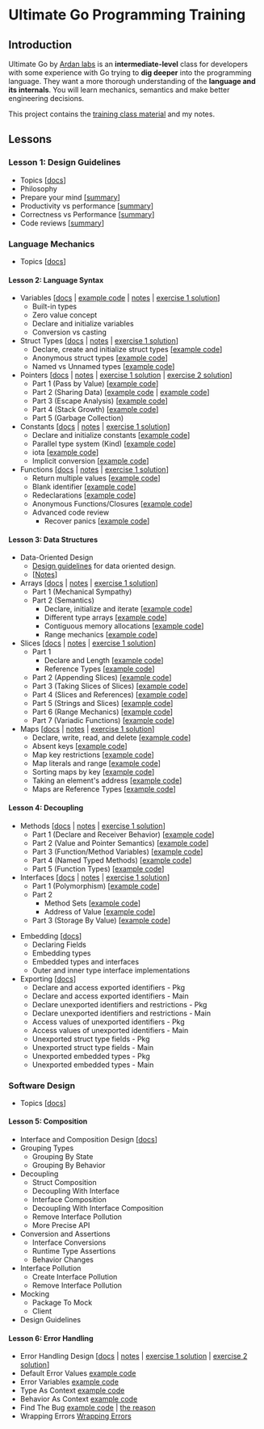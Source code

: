 # Ultimate Go Programming Training

## Introduction

Ultimate Go by [Ardan labs](https://www.ardanlabs.com/ultimate-go/) is an **intermediate-level** class for developers with some experience with Go trying to **dig deeper** into the programming language. They want a more thorough understanding of the **language and its internals**. You will learn mechanics, semantics and make better engineering decisions.

This project contains the [training class material](https://github.com/ardanlabs/gotraining/tree/master/topics/courses/go) and my notes.

## Lessons

### Lesson 1: Design Guidelines

- Topics [[docs](https://github.com/ardanlabs/gotraining/blob/master/topics/go/README.md#design-guidelines)]
- Philosophy
- Prepare your mind [[summary](guidelines/README.md#prepare-your-mind)]
- Productivity vs performance [[summary](guidelines/README.md#productivity-versus-performance)]
- Correctness vs Performance [[summary](guidelines/README.md#correctness-versus-performance)]
- Code reviews [[summary](guidelines/README.md#code-reviews)]

### Language Mechanics

- Topics [[docs](https://github.com/ardanlabs/gotraining/blob/master/topics/courses/go/language/README.md)]

#### Lesson 2: Language Syntax

- Variables [[docs](https://github.com/ardanlabs/gotraining/blob/master/topics/go/language/variables/README.md) | [example code](language/variables/example1/example1.go) | [notes](language/variables/example1/README.md) | [exercise 1 solution](language/variables/exercise1/exercise1.go)]
  - Built-in types
  - Zero value concept
  - Declare and initialize variables
  - Conversion vs casting
- Struct Types [[docs](https://github.com/ardanlabs/gotraining/blob/master/topics/go/language/struct_types/README.md) | [notes](language/struct_types/README.md) | [exercise 1 solution](language/struct_types/exercise1/exercise1.go)]
  - Declare, create and initialize struct types [[example code](language/struct_types/example1/example1.go)]
  - Anonymous struct types [[example code](language/struct_types/example2/example2.go)]
  - Named vs Unnamed types [[example code](language/struct_types/example3/example3.go)]
- Pointers [[docs](https://github.com/ardanlabs/gotraining/blob/master/topics/go/language/pointers/README.md) | [notes](language/pointers/README.md) | [exercise 1 solution](language/pointers/exercise1/exercise1.go) | [exercise 2 solution](language/pointers/exercise2/exercise2.go)]
  - Part 1 (Pass by Value) [[example code](language/pointers/example1/example1.go)]
  - Part 2 (Sharing Data) [[example code](language/pointers/example2/example2.go) | [example code](language/pointers/example3/example3.go)]
  - Part 3 (Escape Analysis) [[example code](language/pointers/example4/example4.go)]
  - Part 4 (Stack Growth) [[example code](language/pointers/example5/example5.go)]
  - Part 5 (Garbage Collection)
- Constants [[docs](https://github.com/ardanlabs/gotraining/blob/master/topics/go/language/constants/README.md) | [notes](language/constants/README.md) | [exercise 1 solution](language/constants/exercise1/exercise1.go)]
  - Declare and initialize constants [[example code](language/constants/example1/example1.go)]
  - Parallel type system (Kind) [[example code](language/constants/example2/example2.go)]
  - iota  [[example code](language/constants/example3/example3.go)]
  - Implicit conversion [[example code](language/constants/example4/example4.go)]
- Functions [[docs](https://github.com/ardanlabs/gotraining/blob/master/topics/go/language/functions/README.md) | [notes](language/functions/README.md) | [exercise 1 solution](language/functions/exercise1/exercise1.go)]
  - Return multiple values [[example code](language/functions/example1/example1.go)]
  - Blank identifier [[example code](language/functions/example2/example2.go)]
  - Redeclarations [[example code](language/functions/example3/example3.go)]
  - Anonymous Functions/Closures [[example code](language/functions/example4/example4.go)]
  - Advanced code review
    - Recover panics [[example code](language/functions/advanced/example1/example1.go)]

#### Lesson 3: Data Structures

- Data-Oriented Design
  - [Design guidelines](https://github.com/ardanlabs/gotraining/blob/master/topics/go/#data-oriented-design) for data oriented design.
  - [[Notes](language/arrays/data_oriented_design.md)]
- Arrays [[docs](https://github.com/ardanlabs/gotraining/blob/master/topics/go/language/arrays/README.md) | [notes](language/arrays/README.md) | [exercise 1 solution](language/arrays/exercise1/exercise1.go)]
  - Part 1 (Mechanical Sympathy)
  - Part 2 (Semantics)
    - Declare, initialize and iterate [[example code](language/arrays/example1/example1.go)]
    - Different type arrays [[example code](language/arrays/example2/example2.go)]
    - Contiguous memory allocations [[example code](language/arrays/example3/example3.go)]
    - Range mechanics [[example code](language/arrays/example4/example4.go)]
- Slices [[docs](https://github.com/ardanlabs/gotraining/blob/master/topics/go/language/slices/README.md) | [notes](language/slices/README.md) | [exercise 1 solution](language/slices/exercise1/exercise1.go)]
  - Part 1
    - Declare and Length [[example code](language/slices/example1/example1.go)]
    - Reference Types [[example code](language/slices/example2/example2.go)]
  - Part 2 (Appending Slices) [[example code](language/slices/example4/example4.go)]
  - Part 3 (Taking Slices of Slices) [[example code](language/slices/example3/example3.go)]
  - Part 4 (Slices and References) [[example code](language/slices/example5/example5.go)]
  - Part 5 (Strings and Slices) [[example code](language/slices/example6/example6.go)]
  - Part 6 (Range Mechanics) [[example code](language/slices/example8/example8.go)]
  - Part 7 (Variadic Functions) [[example code](language/slices/example7/example7.go)]
- Maps [[docs](https://github.com/ardanlabs/gotraining/blob/master/topics/go/language/maps/README.md) | [notes](language/maps/README.md) | [exercise 1 solution](language/maps/exercise1/exercise1.go)]
  - Declare, write, read, and delete [[example code](language/maps/example1/example1.go)]
  - Absent keys [[example code](language/maps/example2/example2.go)]
  - Map key restrictions [[example code](language/maps/example3/example3.go)]
  - Map literals and range [[example code](language/maps/example4/example4.go)]
  - Sorting maps by key [[example code](language/maps/example5/example5.go)]
  - Taking an element's address [[example code](language/maps/example6/example6.go)]
  - Maps are Reference Types [[example code](language/maps/example7/example7.go)]

#### Lesson 4: Decoupling

- Methods [[docs](https://github.com/ardanlabs/gotraining/blob/master/topics/go/language/methods/README.md) | [notes](language/methods/README.md) | [exercise 1 solution](language/methods/exercise1/exercise1.go)]
  - Part 1 (Declare and Receiver Behavior) [[example code](language/methods/example1/example1.go)]
  - Part 2 (Value and Pointer Semantics) [[example code](language/methods/example5/example5.go)]
  - Part 3 (Function/Method Variables) [[example code](language/methods/example3/example3.go)]
  - Part 4 (Named Typed Methods) [[example code](language/methods/example2/example2.go)]
  - Part 5 (Function Types) [[example code](language/methods/example4/example4.go)]
- Interfaces [[docs](https://github.com/ardanlabs/gotraining/blob/master/topics/go/language/interfaces/README.md) | [notes](language/interfaces/README.md) | [exercise 1 solution](language/interfaces/exercise1/exercise1.go)]
  - Part 1 (Polymorphism) [[example code](language/interfaces/example1/example1.go)]
  - Part 2
    - Method Sets [[example code](language/interfaces/example2/example2.go)]
    - Address of Value [[example code](language/interfaces/example3/example3.go)]
  - Part 3 (Storage By Value) [[example code](language/interfaces/example4/example4.go)]
<!--  - Part 4 (Repetitive Code That Needs Polymorphism)  [[example code](language/interfaces/example0/example0.go)]
  - Part 5 (Type Assertions) [[example code](language/interfaces/example5/example5.go)]
  - Part 6 (Conditional Type Assertions) [[example code](language/interfaces/example6/example6.go)]
  - Part 7 (The Empty Interface and Type Switches) [[example code](language/interfaces/example7/example7.go)] -->
- Embedding [[docs](https://github.com/ardanlabs/gotraining/blob/master/topics/go/language/embedding/README.md)]
  - Declaring Fields
  - Embedding types
  - Embedded types and interfaces
  - Outer and inner type interface implementations
- Exporting [[docs](https://github.com/ardanlabs/gotraining/blob/master/topics/go/language/exporting/README.md)]
  - Declare and access exported identifiers - Pkg
  - Declare and access exported identifiers - Main
  - Declare unexported identifiers and restrictions - Pkg
  - Declare unexported identifiers and restrictions - Main
  - Access values of unexported identifiers - Pkg
  - Access values of unexported identifiers - Main
  - Unexported struct type fields - Pkg
  - Unexported struct type fields - Main
  - Unexported embedded types - Pkg
  - Unexported embedded types - Main

### Software Design

- Topics [[docs](https://github.com/ardanlabs/gotraining/blob/master/topics/courses/go/design/README.md)]

#### Lesson 5: Composition

- Interface and Composition Design [[docs](https://github.com/ardanlabs/gotraining/blob/master/topics/go/design/composition/README.md)]
- Grouping Types
  - Grouping By State
  - Grouping By Behavior
- Decoupling
  - Struct Composition
  - Decoupling With Interface
  - Interface Composition
  - Decoupling With Interface Composition
  - Remove Interface Pollution
  - More Precise API
- Conversion and Assertions
  - Interface Conversions
  - Runtime Type Assertions
  - Behavior Changes
- Interface Pollution
  - Create Interface Pollution
  - Remove Interface Pollution
- Mocking
  - Package To Mock
  - Client
- Design Guidelines

#### Lesson 6: Error Handling

- Error Handling Design [[docs](https://github.com/ardanlabs/gotraining/blob/master/topics/go/design/error_handling/README.md) | [notes](design/error_handling/README.md) | [exercise 1 solution](design/error_handling/exercise1/exercise1.go) | [exercise 2 solution](design/error_handling/exercise2/exercise2.go)]
- Default Error Values [example code](design/error_handling/example1/example1.go)
- Error Variables [example code](design/error_handling/example2/example2.go)
- Type As Context [example code](design/error_handling/example3/example3.go)
- Behavior As Context [example code](design/error_handling/example4/example4.go)
- Find The Bug [example code](design/error_handling/example5/example5.go) | [the reason](design/error_handling/example5/reason/reason.go)
- Wrapping Errors [Wrapping Errors](design/error_handling/example6/example6.go)
